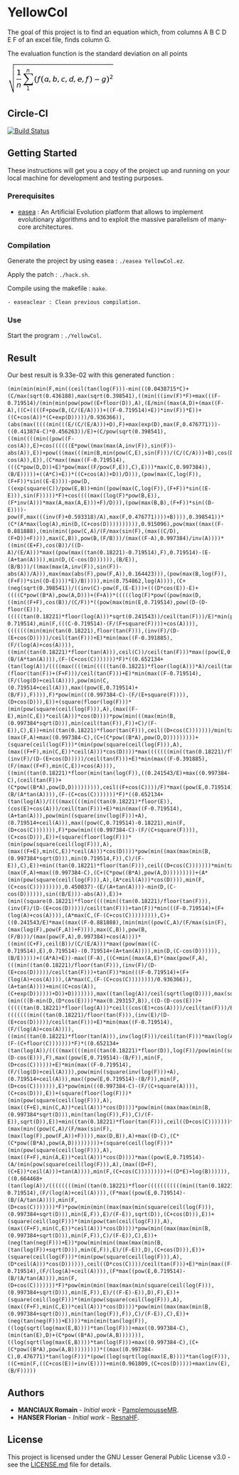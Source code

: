 # YellowCol

The goal of this project is to find an equation which, from columns A B C D E F of an excel file, finds column G.

The evaluation function is the standard deviation on all points

![img](Doc/Evaluation.jpg)

## Circle-CI

[![Build Status](https://circleci.com/gh/PamplemousseMR/YellowCol/tree/master.svg?style=svg)](https://circleci.com/gh/PamplemousseMR/YellowCol/tree/master)

## Getting Started

These instructions will get you a copy of the project up and running on your local machine for development and testing purposes.

### Prerequisites

- [easea](http://easea.unistra.fr/index.php/EASEA_platform) : An Artificial Evolution platform that allows to implement evolutionary algorithms and to exploit the massive parallelism of many-core architectures.

### Compilation

Generate the project by using easea : `./easea YellowCol.ez`.

Apply the patch : `./hack.sh`.

Compile using the makefile : `make`.

```
- easeaclear : Clean previous compilation.
```

### Use

Start the program  : `./YellowCol`.

## Result

Our best result is 9.33e-02 with this generated function :
```
(min(min(min(F,min((ceil(tan(log(F)))-min(((0.0438715*C)+(C/max(sqrt(0.436188),max(sqrt(0.398541),((min(((inv(F)*F)+max(((F-0.719514)/(min(min(pow(pow((E+floor(D)),A),(E/min((max(A,D)+(max((F-A),((C+((((F+pow(B,(C/(E/A))))+((F-0.719514)+E))*inv(F))*E))+((C+cos(A))*(C+exp(D)))))/0.936366)),(abs(max(((((min(((E/(C/(E/A)))+D),F)+max(exp(D),max(F,0.476771)))-((0.413874-C)*0.456263))/E)+(C/pow(sqrt(0.398541),((min((((min((pow((F-cos(A)),E)+cos((((((E*pow((max(max(A,inv(F)),sin(F))-abs(A)),E))+pow(((max(((min(B,min(pow(C,E),sin(F)))/(C/(C/A)))+B),cos(D))*F)*pow((F-cos(A)),E)),(C*max((max((F-0.719514),(((C*pow(D,D))+E)*pow(max((F/pow(F,E)),C),E)))*max(C,0.997384)),(B/E)))))+((A*C)+E))*((C+cos(A))+D))/D))),(pow(max(C,log(F)),(F+F))*sin((E-E))))-pow(D,((exp(square(C))/pow(E,B))+min((pow(max(C,log(F)),(F+F))*sin((E-E))),sin(F)))))*F)+cos((((max((log(F)*pow(B,E)),(F*inv(A)))*max(A,max(A,E)))+F)/D))),(pow(max(B,B),(F+F))*sin((D-E))))-pow(F,max(((inv(F)+0.593318)/A),max(F,0.476771))))+B)))),0.398541))*(C*(A*max(log(A),min(D,(C+cos(D)))))))))),0.915096),pow(max((max((F-0.881888),(min(min((pow(C,A)/(F/max(sin(F),(max((C/D),(F+D))+F)))),max(C,B)),pow(B,(F/B)))/(max((F-A),0.997384)/inv(A))))*((min((E+F),cos(B))/((D-A)/(E/A)))*max((pow(max((tan(0.18221)-0.719514),F),0.719514)-(E-(A+tan(A)))),min(D,(C-cos(D)))))),(B/E)),(B/B)))/((max(max(A,inv(F)),sin(F))-abs(A))/A))),max(max(abs(F),pow(F,A)),0.164423))),(pow(max(B,log(F)),(F+F))*sin((D-E))))*E)/B))))),min(0.754862,log(A)))),(C+(neg(sqrt(0.398541))/((inv(C)-pow(F,(E-E)))+(((D*cos(E))-E)+((((C*pow((B*A),pow(A,D)))+(F+A))*(((((log(F)*pow((pow(max(D,((min((F+F),cos(B))/(C/F))*((pow(max(min(E,0.719514),pow((D-(D-floor(E))),(((((tan(0.18221)*floor(log(A)))*sqrt(0.241543))/ceil(tan(F)))/E)*min(pow((F-0.719514),min(F,(((C-0.719514)-(F/(F+square(F))))+cos(A)))),(((((((min(min(tan(0.18221),floor(tan(F))),(inv(F)/(D-(E+cos(D)))))/ceil(tan(F)))+E)*min(max((F-0.391885),(F/(log(A)+cos(A)))),((min((tan(0.18221)*floor(tan(A))),ceil(C))/ceil(tan(F)))*max((pow(E,0.719514)-(B/(A*tan(A)))),(F-(C+cos(C)))))))*F)*((0.652134+(tan(log(A))/((((max((((min(((((tan(0.18221)*floor(log(A)))*A)/ceil(tan(F)))/E),(floor(tan(F))+(F+F)))/ceil(tan(F)))+E)*min(max((F-0.719514),(F/(log(D)+ceil(A)))),pow(min(C,(0.719514+ceil(A))),max((pow(E,0.719514)+(B/F)),F)))),F)*pow(min(((0.997384-C)-(F/(E+square(F)))),(D+cos(D))),E))+(square(floor(log(F)))*(min(pow(square(ceil(log(F))),A),(max((F-E),min(C,E))*ceil(A)))*cos(D))))*pow(min(((max(min(B,(0.997384*sqrt(D))),min(ceil(tan(F)),F))+C)/(F-E)),C),E))+min((tan(0.18221)*floor(tan(F))),ceil((D+cos(C)))))))/min(tan(log(F)),(max(F,A)+max((0.997384-C),(C+(C*pow((B*A),pow(D,D)))))))))+(square(ceil(log(F)))*(min(pow(square(ceil(log(F))),A),(max((F+F),min(C,E))*ceil(A)))*cos(D))))*max(((((((min((tan(0.18221)/floor(tan(F))),(inv(F)/(D-(E+cos(D)))))/ceil(tan(F)))+E)*min(max((F-0.391885),(F/(max((F+F),min(C,E))+cos(A)))),((min((tan(0.18221)*floor(min(tan(log(F)),((0.241543/E)+max((0.997384-C),(ceil(tan(F))+(C*pow((B*A),pow(D,D))))))))),ceil((F+cos(C))))/F)*max((pow(E,0.719514)-(B/(A*tan(A)))),(F-(C+cos(C)))))))*F)*((0.652134+(tan(log(A))/((((max((((min((tan(0.18221)*floor(E)),(cos(E)+cos(A)))/ceil(tan(F)))+E)*min(max((F-0.719514),(A+tan(A))),pow(min((square(inv(log(F)))+A),(0.719514+ceil(A))),max((pow(C,0.719514)-0.18221),min(F,(D+cos(C))))))),F)*pow(min(((0.997384-C)-(F/(C+square(F)))),(C+cos(D))),E))+(square(floor(log(F)))*(min(pow(square(ceil(log(F))),A),(max((F+E),min(C,E))*ceil(A)))*cos(D))))*pow(min((max(max(min(B,(0.997384*sqrt(D))),min(0.719514,F)),C)/(F-E)),C),E))+min((tan(0.18221)*floor(tan(F))),ceil((D+cos(C)))))))*min(tan(log(F)),(max(F,A)+max((0.997384-C),(C+(C*pow((B*A),pow(A,D)))))))))+(A*(min(pow(square(ceil(log(F))),A),(A*ceil(A)))*cos(D)))),min(F,(C+cos(C))))))))),0.450037)-(E/(A+tan(A))))-min(D,(C-cos(D)))))),sin((B/E)))-abs(A)),E))+(min((square(0.18221)*floor((((min((tan(0.18221)/floor(tan(F))),(inv(F)/(D-(E+cos(D)))))/ceil(tan(F)))+tan(F))*min(((F-0.719514)+(F+(log(A)+cos(A)))),(A*max(C,(F-(C+cos(C))))))))),C)+((0.241543/E)*max((max((F-0.881888),(min(min((pow(C,A)/(F/max(sin(F),(max(log(F),pow(F,A))+F)))),max(C,B)),pow(B,(F/B)))/(max(pow(F,A),0.997384)+cos(A))))*((min((C+F),ceil(B))/(C/(E/A)))*max((pow(max((C-0.719514),E),0.719514)-(0.719514+(A+tan(A)))),min(D,(C-cos(D)))))),(B/E)))))+((A*A)+E))-max((F-A),((C+min((max(A,E)*(max(pow(F,A),(((min((tan(0.18221)/floor(tan(F))),(inv(F)/(D-(E+cos(D)))))/ceil(tan(F)))+tan(F))*min(((F-0.719514)+(F+(log(A)+cos(A)))),(A*max(C,(F-(C+cos(C))))))))/0.936366)),(A+tan(A))))+min((C+cos(A)),(C+exp(D))))))+D))+D))))))),max((tan(log(A))/ceil(sqrt(log(D)))),max(square(abs(0.915096)),(min(((B-min(D,(D*cos(E))))*max(0.293157,B)),((D-(D-cos(E)))+(((((tan(0.18221)*floor(log(A)))*ceil((cos(E)+cos(A))))/ceil(tan(F)))/E)*min(tan(A),(((((((min((tan(0.18221)/floor(tan(F))),(inv(E)/(D-(E+cos(D)))))/ceil(tan(F)))+E)*min(max((F-0.719514),(F/(log(A)+cos(A)))),((min((tan(0.18221)*floor(tan(A))),inv(log(F)))/ceil(tan(F)))*max(log(A),(F-(C+floor(C)))))))*F)*((0.652134+(tan(log(A))/((((max((((min((tan(0.18221)*floor(D)),log(F))/pow(min((square(inv(log(F)))+(D-cos(E))),F),max((pow(E,0.719514)-(B/F)),min(F,(D+cos(C))))))+E)*min(max((F-0.719514),(F/(log(D)+ceil(A)))),pow(min((square(inv(log(F)))+A),(0.719514+ceil(A))),max((pow(E,0.719514)-(B/F)),min(F,(D+cos(C))))))),E)*pow(min(((0.997384-C)-(F/(C+square(A)))),(C+cos(D))),E))+(square(floor(log(F)))*(min(pow(square(ceil(log(F))),A),(max((F+E),min(C,A))*ceil(A)))*cos(D))))*pow(min((max(max(min(B,(0.997384*sqrt(D))),min(tan(log(F)),F)),C)/(F-E)),sqrt(D)),E))+min((tan(0.18221)*floor(tan(F))),ceil((D+cos(C)))))))*min(tan(log(F)),(max(min((pow(C,A)/(F/max(sin(F),(max(log(F),pow(F,A))+F)))),max(D,B)),A)+max((D-C),(C*(C*pow((B*A),pow(A,D)))))))))+(square(ceil(log(F)))*(min(pow(square(ceil(log(F))),A),(max((F+F),min(A,E))*ceil(A)))*cos(D))))*max((pow(E,0.719514)-(A/(min(pow(square(ceil(log(F))),A),(max((D+F),(C+E))*ceil(A)))+tan(A)))),min(F,(C+cos(C)))))))))+((D*E)+log(B)))))),((0.664468+(tan(log(A))/((((((((min((tan(0.18221)*floor(((((((((((min((tan(0.18221)*floor(tan(F))),ceil((D*cos(C))))/ceil(tan(F)))+E)*min(max((F-0.719514),(F/(log(A)+ceil(A)))),(F*max((pow(E,0.719514)-(B/(A/tan(A)))),min(F,(D+cos(C)))))))*F)*pow(min(min((max(max(min(square(ceil(log(F))),(0.997384+sqrt(D))),min(E,F)),E)/(F-E)),sqrt(D)),(C+cos(D))),E))+(square(ceil(log(F)))*(min(pow(tan(ceil(log(F))),A),(max((F+F),min(C,E))*ceil(A)))*cos(D))))*pow(min((max(max(min(B,(0.997384+sqrt(D))),min(F,F)),C)/(F-E)),C),E))+(neg(tan(neg(F)))+E))*pow(min(min((max(max(min(B,(tan(log(F))+sqrt(D))),min(E,F)),E)/(F-E)),D),(C+cos(D))),E))+(square(ceil(log(F)))*(min(pow(square(ceil(log(F))),A),(D*ceil(A)))*cos(D)))))),ceil((D*cos(C))))/ceil(tan(F)))+E)*min(max((F-0.719514),(F/(log(A)+ceil(A)))),(F*max((pow(E,0.719514)-(B/(A/tan(A)))),min(F,(D+cos(C)))))))*F)*pow(min(min((max(max(min(square(ceil(log(F))),(0.997384+sqrt(D))),min(E,F)),E)/((F-E)-E)),D),F),E))+(square(ceil(log(F)))*(min(pow(square(ceil(log(F))),A),(max((F+F),min(C,E))*ceil(A)))*cos(D))))*pow(min((max(max(min(B,(0.997384+sqrt(D))),min(tan(log(F)),F)),C)/(F-E)),C),E))+(neg(tan(neg(F)))+E))))*min(min(tan(log(F)),((log(sqrt(log(max(E,B))))*tan(log(F)))+max((0.997384-C),(min(tan(E),D)+(C*pow((B*A),pow(A,B))))))),((log(sqrt(log(max(E,B))))*tan(log(F)))+max((0.997384-C),(C+(C*pow((B*A),pow(A,B)))))))))*((max((0.997384-C),0.476771)*tan(log(F)))*(pow((log(sqrt(log(max(E,B))))*tan(log(F))),((C+min(F,((C+cos(E))+inv(E))))+min(0.961809,(C+cos(D)))))+max(inv(E),(B/F)))))
```

## Authors

* **MANCIAUX Romain** - *Initial work* - [PamplemousseMR](https://github.com/PamplemousseMR).
* **HANSER Florian** - *Initial work* - [ResnaHF](https://github.com/ResnaHF).

## License

This project is licensed under the GNU Lesser General Public License v3.0 - see the [LICENSE.md](LICENSE.md) file for details.